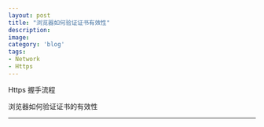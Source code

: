 ```yaml
---
layout: post
title: "浏览器如何验证证书有效性"
description: 
image: 
category: 'blog'
tags:
- Network
- Https
---
```


Https 握手流程

浏览器如何验证证书的有效性


-----
